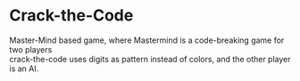 # Crack-the-Code

Master-Mind based game, where Mastermind is a code-breaking game for two players <br>
crack-the-code uses digits as pattern instead of colors, and the other player is an AI.
